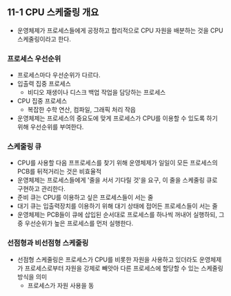 ## 11-1 CPU 스케줄링 개요
- 운영체제가 프로세스들에게 공정하고 합리적으로 CPU 자원을 배분하는 것을 CPU 스케줄링이라고 한다.

### 프로세스 우선순위
- 프로세스마다 우선순위가 다르다.
- 입출력 집중 프로세스
	- 비디오 재생이나 디스크 백업 작업을 담당하는 프로세스
- CPU 집중 프로세스
	- 복잡한 수학 연산, 컴파일, 그래픽 처리 작읍
- 운영체제는 프로세스의 중요도에 맞게 프로세스가 CPU를 이용할 수 있도록 하기 위해 우선순위를 부여한다.

### 스케줄링 큐
- CPU를 사용할 다음 프프로세스를 찾기 위해 운영체제가 일일이 모든 프로세스의 PCB를 뒤적거리는 것은 비효율적
- 운영체제는 프로세스들에게 '줄을 서서 기다릴 것'을 요구, 이 줄을 스케줄링 큐로 구현하고 관리한다.
- 준비 큐는 CPU를 이용하고 싶은 프로세스들이 서는 줄
- 대기 큐는 입출력장치를 이용하기 위해 대기 상태에 접어든 프로세스들이 서는 줄
- 운영체제는 PCB들이 큐에 삽입된 순서대로 프로세스를 하나씩 꺼내어 실행하되, 그중 우선순위가 높은 프로세스를 먼저 실행한다.

### 선점형과 비선점형 스케줄링
- 선점형 스케줄링은 프로세스가 CPU를 비롯한 자원을 사용하고 있더라도 운영체제가 프로세스로부터 자원을 강제로 빼앗아 다른 프로세스에 할당할 수 있는 스케줄링 방식을 의미
	- 프로세스가 자원 사용을 동